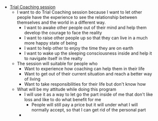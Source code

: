 - [Trial Coaching session](<Trial Coaching session.md>)
    - I want to do Trial Coaching session because I want to let other people have the experience to see the relationship between themselves and the world in a different way.
        - I want to awake other people out of their mind and help them develop the courage to face the reality
        - I want to raise other people up so that they can live in a much more happy state of being
        - I want to help other to enjoy the time they are on earth
        - I want to wake up the sleeping consciousness inside and help it to navigate itself in the realty
    - The session will suitable for people who
        - Want to experience how coaching can help them in their life
        - Want to get out of their current situation and reach a better way of living
        - Want to take responsibilities for their life but don't know how
    - What will be my attitude while doing this program
        - I will use it as a way to let go the part inside of me that don't like loss and like to do what benefit for me
            - People will still pay a price but it will under what I will normally accept, so that I can get rid of the personal part
        - 
